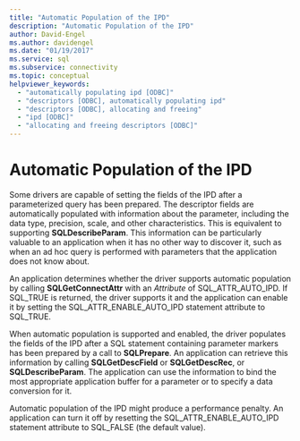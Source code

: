 ```yaml
---
title: "Automatic Population of the IPD"
description: "Automatic Population of the IPD"
author: David-Engel
ms.author: davidengel
ms.date: "01/19/2017"
ms.service: sql
ms.subservice: connectivity
ms.topic: conceptual
helpviewer_keywords:
  - "automatically populating ipd [ODBC]"
  - "descriptors [ODBC], automatically populating ipd"
  - "descriptors [ODBC], allocating and freeing"
  - "ipd [ODBC]"
  - "allocating and freeing descriptors [ODBC]"
---
```

# Automatic Population of the IPD
Some drivers are capable of setting the fields of the IPD after a parameterized query has been prepared. The descriptor fields are automatically populated with information about the parameter, including the data type, precision, scale, and other characteristics. This is equivalent to supporting **SQLDescribeParam**. This information can be particularly valuable to an application when it has no other way to discover it, such as when an ad hoc query is performed with parameters that the application does not know about.  
  
 An application determines whether the driver supports automatic population by calling **SQLGetConnectAttr** with an *Attribute* of SQL_ATTR_AUTO_IPD. If SQL_TRUE is returned, the driver supports it and the application can enable it by setting the SQL_ATTR_ENABLE_AUTO_IPD statement attribute to SQL_TRUE.  
  
 When automatic population is supported and enabled, the driver populates the fields of the IPD after a SQL statement containing parameter markers has been prepared by a call to **SQLPrepare**. An application can retrieve this information by calling **SQLGetDescField** or **SQLGetDescRec**, or **SQLDescribeParam**. The application can use the information to bind the most appropriate application buffer for a parameter or to specify a data conversion for it.  
  
 Automatic population of the IPD might produce a performance penalty. An application can turn it off by resetting the SQL_ATTR_ENABLE_AUTO_IPD statement attribute to SQL_FALSE (the default value).
